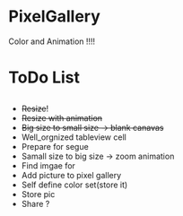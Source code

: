 # PixelGallery
Color and Animation !!!!


# ToDo List #
##
* ~~Resize~~!
* ~~Resize with animation~~
* ~~Big size to small size -> blank canavas~~
* Well_orgnized tableview cell
* Prepare for segue
* Samall size to big size -> zoom animation
* Find imgae for 
* Add picture to pixel gallery
* Self define color set(store it)
* Store pic
* Share ?
##

